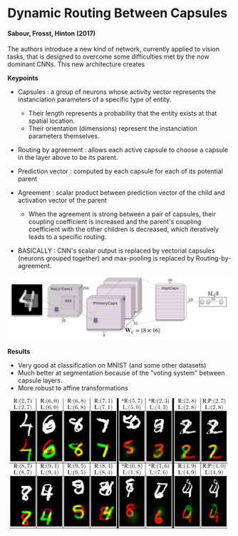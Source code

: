 # Dynamic Routing Between Capsules
#### Sabour, Frosst, Hinton (2017)

The authors introduce a new kind of network, currently applied to vision tasks, that is designed to overcome some difficulties met by the now dominant CNNs. This new architecture creates 

**Keypoints**
* Capsules : a group of neurons whose activity vector represents the instanciation parameters of a specific type of entity.
  * Their length represents a probability that the entity exists at that spatial location.
  * Their orientation (dimensions) represent the instanciation parameters themselves.
* Routing by agreement : allows each active capsule to choose a capsule in the layer above to be its parent.
* Prediction vector : computed by each capsule for each of its potential parent
* Agreement : scalar product between prediction vector of the child and activation vector of the parent
  * When the agreement is strong between a pair of capsules, their coupling coefficient is increased and the parent's coupling coefficient with the other children is decreased, which iteratively leads to a specific routing.

* BASICALLY : CNN's scalar output is replaced by vectorial capsules (neurons grouped together) and max-pooling is replaced by Routing-by-agreement.

![CapsNet](CapsNet.PNG)

**Results**
* Very good at classification on MNIST (and some other datasets)
* Much better at segmentation because of the "voting system" between capsule layers.
* More robust to affine transformations

![Segmentation](MultiMNIST_segmentation.PNG)
